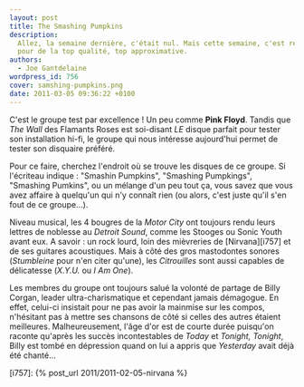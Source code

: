 ```yaml
---
layout: post
title: The Smashing Pumpkins
description:
  Allez, la semaine dernière, c'était nul. Mais cette semaine, c'est reparti
  pour de la top qualité, top approximative.
authors:
  - Joe Gantdelaine
wordpress_id: 756
cover: samshing-pumpkins.png
date: 2011-03-05 09:36:22 +0100
---
```


C'est le groupe test par excellence ! Un peu comme **Pink Floyd**. Tandis que
_The Wall_ des Flamants Roses est soi-disant _LE_ disque parfait pour tester son
installation hi-fi, le groupe qui nous intéresse aujourd'hui permet de tester
son disquaire préféré.

Pour ce faire, cherchez l'endroit où se trouve les disques de ce groupe. Si
l'écriteau indique : "Smashin Pumpkins", "Smashing Pumpkings", "Smashing
Pumkins", ou un mélange d'un peu tout ça, vous savez que vous avez affaire à
quelqu'un qui n'y connaît rien (ou alors, c'est juste qu'il s'en fout de ce
groupe…).

Niveau musical, les 4 bougres de la _Motor City_ ont toujours rendu leurs
lettres de noblesse au _Detroit Sound_, comme les Stooges ou Sonic Youth avant
eux. A savoir : un rock lourd, loin des mièvreries de [Nirvana][i757] et de ses
guitares acoustiques. Mais à côté des gros mastodontes sonores (_Stumbleine_
pour n'en citer qu'une), les _Citrouilles_ sont aussi capables de délicatesse
(_X.Y.U._ ou _I Am One_).

Les membres du groupe ont toujours salué la volonté de partage de Billy Corgan,
leader ultra-charismatique et cependant jamais démagogue. En effet, celui-ci
insistait pour ne pas avoir la mainmise sur les compos, n'hésitant pas à mettre
ses chansons de côté si celles des autres étaient meilleures. Malheureusement,
l'âge d'or est de courte durée puisqu'on raconte qu'après les succès
incontestables de _Today_ et _Tonight, Tonight_, Billy est tombé en dépression
quand on lui a appris que _Yesterday_ avait déjà été chanté…

[i757]: {% post_url 2011/2011-02-05-nirvana %}
